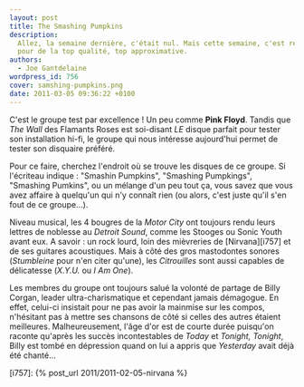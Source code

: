 ```yaml
---
layout: post
title: The Smashing Pumpkins
description:
  Allez, la semaine dernière, c'était nul. Mais cette semaine, c'est reparti
  pour de la top qualité, top approximative.
authors:
  - Joe Gantdelaine
wordpress_id: 756
cover: samshing-pumpkins.png
date: 2011-03-05 09:36:22 +0100
---
```


C'est le groupe test par excellence ! Un peu comme **Pink Floyd**. Tandis que
_The Wall_ des Flamants Roses est soi-disant _LE_ disque parfait pour tester son
installation hi-fi, le groupe qui nous intéresse aujourd'hui permet de tester
son disquaire préféré.

Pour ce faire, cherchez l'endroit où se trouve les disques de ce groupe. Si
l'écriteau indique : "Smashin Pumpkins", "Smashing Pumpkings", "Smashing
Pumkins", ou un mélange d'un peu tout ça, vous savez que vous avez affaire à
quelqu'un qui n'y connaît rien (ou alors, c'est juste qu'il s'en fout de ce
groupe…).

Niveau musical, les 4 bougres de la _Motor City_ ont toujours rendu leurs
lettres de noblesse au _Detroit Sound_, comme les Stooges ou Sonic Youth avant
eux. A savoir : un rock lourd, loin des mièvreries de [Nirvana][i757] et de ses
guitares acoustiques. Mais à côté des gros mastodontes sonores (_Stumbleine_
pour n'en citer qu'une), les _Citrouilles_ sont aussi capables de délicatesse
(_X.Y.U._ ou _I Am One_).

Les membres du groupe ont toujours salué la volonté de partage de Billy Corgan,
leader ultra-charismatique et cependant jamais démagogue. En effet, celui-ci
insistait pour ne pas avoir la mainmise sur les compos, n'hésitant pas à mettre
ses chansons de côté si celles des autres étaient meilleures. Malheureusement,
l'âge d'or est de courte durée puisqu'on raconte qu'après les succès
incontestables de _Today_ et _Tonight, Tonight_, Billy est tombé en dépression
quand on lui a appris que _Yesterday_ avait déjà été chanté…

[i757]: {% post_url 2011/2011-02-05-nirvana %}
